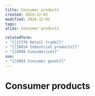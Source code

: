 ```yaml
---
title: Consumer products
created: 2024-12-01
modified: 2024-12-01
tags: 
alias: Consumer products

relatedTerm:
- "[[17776 Retail trade]]"
- "[[10814 Industrial products]]"
- "[[4088 Consumerism]]"
use:
- "[[4063 Consumer goods]]"
---
```

# Consumer products
